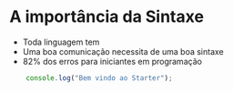 # A importância da Sintaxe

* Toda linguagem tem
* Uma boa comunicação necessita de uma boa sintaxe
* 82% dos erros para iniciantes em programação

```js
    console.log("Bem vindo ao Starter");
```
